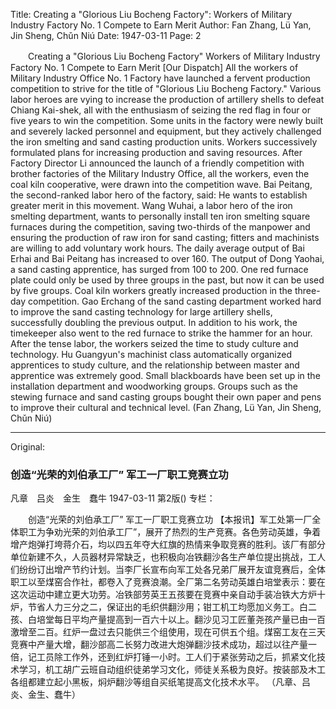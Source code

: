 Title: Creating a "Glorious Liu Bocheng Factory": Workers of Military Industry Factory No. 1 Compete to Earn Merit
Author: Fan Zhang, Lü Yan, Jin Sheng, Chǔn Niú
Date: 1947-03-11
Page: 2

　　Creating a "Glorious Liu Bocheng Factory"
    Workers of Military Industry Factory No. 1 Compete to Earn Merit
    [Our Dispatch] All the workers of Military Industry Office No. 1 Factory have launched a fervent production competition to strive for the title of "Glorious Liu Bocheng Factory." Various labor heroes are vying to increase the production of artillery shells to defeat Chiang Kai-shek, all with the enthusiasm of seizing the red flag in four or five years to win the competition. Some units in the factory were newly built and severely lacked personnel and equipment, but they actively challenged the iron smelting and sand casting production units. Workers successively formulated plans for increasing production and saving resources. After Factory Director Li announced the launch of a friendly competition with brother factories of the Military Industry Office, all the workers, even the coal kiln cooperative, were drawn into the competition wave. Bai Peitang, the second-ranked labor hero of the factory, said: He wants to establish greater merit in this movement. Wang Wuhai, a labor hero of the iron smelting department, wants to personally install ten iron smelting square furnaces during the competition, saving two-thirds of the manpower and ensuring the production of raw iron for sand casting; fitters and machinists are willing to add voluntary work hours. The daily average output of Bai Erhai and Bai Peitang has increased to over 160. The output of Dong Yaohai, a sand casting apprentice, has surged from 100 to 200. One red furnace plate could only be used by three groups in the past, but now it can be used by five groups. Coal kiln workers greatly increased production in the three-day competition. Gao Erchang of the sand casting department worked hard to improve the sand casting technology for large artillery shells, successfully doubling the previous output. In addition to his work, the timekeeper also went to the red furnace to strike the hammer for an hour. After the tense labor, the workers seized the time to study culture and technology. Hu Guangyun's machinist class automatically organized apprentices to study culture, and the relationship between master and apprentice was extremely good. Small blackboards have been set up in the installation department and woodworking groups. Groups such as the stewing furnace and sand casting groups bought their own paper and pens to improve their cultural and technical level.
        (Fan Zhang, Lü Yan, Jin Sheng, Chǔn Niú)



<hr /> 

Original: 


### 创造“光荣的刘伯承工厂”  军工一厂职工竞赛立功
凡章　吕炎　金生　蠢牛
1947-03-11
第2版()
专栏：

　　创造“光荣的刘伯承工厂”
    军工一厂职工竞赛立功
    【本报讯】军工处第一厂全体职工为争劝光荣的刘伯承工厂”，展开了热烈的生产竞赛。各色劳动英雄，争着增产炮弹打垮蒋介石，均以四五年夺大红旗的热情来争取竞赛的胜利。该厂有部分单位新建不久，人员器材异常缺乏，也积极向冶铁翻沙各生产单位提出挑战，工人们纷纷订出增产节约计划。当李厂长宣布向军工处各兄弟厂展开友谊竞赛后，全体职工以至煤窑合作社，都卷入了竞赛浪潮。全厂第二名劳动英雄白培堂表示：要在这次运动中建立更大功劳。冶铁部劳英王五孩要在竞赛中亲自动手装冶铁大方炉十炉，节省人力三分之二，保证出的毛织供翻沙用；钳工机工均愿加义务工。白二孩、白培堂每日平均产量提高到一百六十以上。翻沙见习工匠董尧孩产量已由一百激增至二百。红炉一盘过去只能供三个组使用，现在可供五个组。煤窑工友在三天竞赛中产量大增，翻沙部高二长努力改进大炮弹翻沙技术成功，超过以往产量一倍，记工员除工作外，还到红炉打锤一小时。工人们于紧张劳动之后，抓紧文化技术学习，机工胡广云班自动组织徒弟学习文化，师徒关系极为良好。按装部及木工各组都建立起小黑板，焖炉翻沙等组自买纸笔提高文化技术水平。
        （凡章、吕炎、金生、蠢牛）
